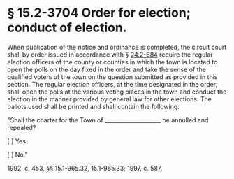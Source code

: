 # § 15.2-3704 Order for election; conduct of election.

<p>When publication of the notice and ordinance is completed, the circuit court shall by order issued in accordance with § <a href='http://law.lis.virginia.gov/vacode/24.2-684/'>24.2-684</a> require the regular election officers of the county or counties in which the town is located to open the polls on the day fixed in the order and take the sense of the qualified voters of the town on the question submitted as provided in this section. The regular election officers, at the time designated in the order, shall open the polls at the various voting places in the town and conduct the election in the manner provided by general law for other elections. The ballots used shall be printed and shall contain the following:</p><p>"Shall the charter for the Town of ____________________ be annulled and repealed?</p><p>[ ] Yes</p><p>[ ] No."</p><p>1992, c. 453, §§ 15.1-965.32, 15.1-965.33; 1997, c. 587.</p>